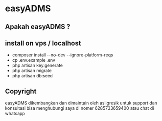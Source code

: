 # easyADMS

## Apakah easyADMS ?


## install on vps / localhost
- composer install --no-dev --ignore-platform-reqs
- cp .env.example .env
- php artisan key:generate
- php artisan migrate
- php artisan db:seed

## Copyright

easyADMS dikembangkan dan dimaintain oleh asligresik untuk support dan konsultasi bisa menghubungi saya di nomer 6285733659400 atau chat di whatsapp